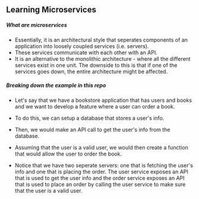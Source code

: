 ## Learning Microservices

##### What are microservices
- Essentially, it is an architectural style that seperates components of an application into loosely coupled services (i.e. servers).
- These services communicate with each other with an API.
- It is an alternative to the monolithic architecture - where all the different services exist in one unit. The downside to this is that if one of the services goes down, the entire architecture might be affected.

##### Breaking down the example in this repo
- Let's say that we have a bookstore application that has users and books and we want to develop a feature where a user can order a book.
- To do this, we can setup a database that stores a user's info.
- Then, we would make an API call to get the user's info from the database.
- Assuming that the user is a valid user, we would then create a function that would allow the user to order the book.

- Notice that we have two seperate servers: one that is fetching the user's info and one that is placing the order. The user service exposes an API that is used to get the user info and the order service exposes an API that is used to place an order by calling the user service to make sure that the user is a valid user.